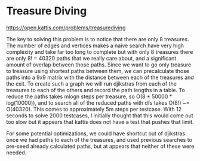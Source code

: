 # Treasure Diving

https://open.kattis.com/problems/treasurediving

The key to solving this problem is to notice that there are only 8 treasures. The number of edges and vertices makes a naive search have very high complexity and take far too long to complete but with only 8 treasures there are only 8! = 40320 paths that we really care about, and a significant amount of overlap between those paths. Since we want to go only treasure to treasure using shortest paths between them, we can precalculate those paths into a 9x9 matrix with the distance between each of the treasures and the exit. To create such a graph we will run djikstras from each of the treasures to each of the others and record the path lengths in a table. To reduce the paths takes mlogn steps per treasure, so O(8 * 50000 * log(10000)), and to search all of the reduced paths with dfs takes O(8!) ~= O(40320). This comes to approximately 5m steps per testcase. With 12 seconds to solve 2000 testcases, I initially thought that this would come out too slow but it appears that kattis does not have a test that pushes that limit.

For some potential optimizations, we could have shortcut out of djikstras once we had paths to each of the treasures, and used previous searches to pre-seed already calculated paths, but at appears that neither of these were needed.